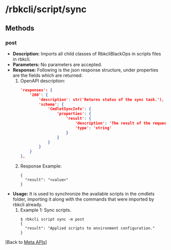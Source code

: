 # /rbkcli/script/sync
## Methods
### post
- **Description:** Imports all child classes of RbkcliBlackOps in scripts files in rbkcli.
- **Parameters:** No parameters are accepted.
- **Response:** Following is the json response structure, under properties are the fields which are returned:  
    1. OpenAPI description:
        ```json
        'responses': {
            '200': {
                'description': str('Returns status of the sync task.'),
                'schema': {
                    'CmdletSyncInfo': {
                        'properties': {
                            'result': {
                                'description': 'The result of the requested operation.',
                                'type': 'string'
                            }                                          
                        }
                    }
                }
            }
        },
        ```
    2. Response Example:
        ```
        {
          "result": "<value>"
        }
        ```
- **Usage:** It is used to synchronize the available scripts in the cmdlets folder, importing it along with the commands that were imported by rbkcli already.
    1. Example 1: Sync scripts.
        ```
        $ rbkcli script sync -m post
        {
          "result": "Applied scripts to environment configuration."
        }
        ```
[Back to [Meta APIs](meta_apis.md)]